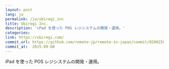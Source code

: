 ```yaml
---
layout: post
lang: ja
permalink: /ja/ubiregi_inc
title: Ubiregi Inc.
description: 'iPad を使った POS レジシステムの開発・運用。'
categories: 
link: https://ubiregi.com/
commit_url: https://github.com/remote-jp/remote-in-japan/commit/0206250f596c38ce09cffdc01b7905ef7fceea7c
commit_at:  2015-09-08
---
```


<p>iPad を使った POS レジシステムの開発・運用。</p>
